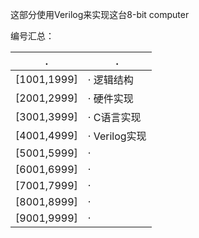 这部分使用Verilog来实现这台8-bit computer  

编号汇总：  

.              | .                  |
 ------------- | ------------------ |
[1001,1999]    | · 逻辑结构          |
[2001,2999]    | · 硬件实现          |
[3001,3999]    | · C语言实现         |
[4001,4999]    | · Verilog实现      |
[5001,5999]    | ·                  |
[6001,6999]    | ·                  |
[7001,7999]    | ·                  |
[8001,8999]    | ·                  |
[9001,9999]    | ·                  |
